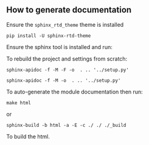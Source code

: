 ## How to generate documentation

Ensure the `sphinx_rtd_theme` theme is installed

```
pip install -U sphinx-rtd-theme
```

Ensure the sphinx tool is installed and run:

To rebuild the project and settings from scratch:
```
sphinx-apidoc -f -M -F -o  . .. '../setup.py'
```

```
sphinx-apidoc -f -M -o  . .. '../setup.py'
```

To auto-generate the module documentation then run:

```
make html
```
or
```
sphinx-build -b html -a -E -c ./ ./ ./_build
```

To build the html.
